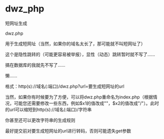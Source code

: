 # dwz_php
短网址生成

dwz.php

用于生成短网址（当然，如果你的域名太长了，那可能就不叫短网址了）

这个是隐性跳转的（可能更容易被举报），显性（动态）跳转暂时就不写了……

搞在数据库的我就先不写了……

懒……

格式：http\(s\)://域名\(:端口\)/dwz\.php\?url\=要生成短网址的url

当然，如果你有时候要为了方便，可以将dwz.php重命名为index.php（根据情况，可能您还需要修改一些东西，例如$x1的值改成""，$x2的值改成"/"）。此时的url可以缩短到http\(s\)://域名\(:端口\)/字符串

你甚至还可以更改字符串的生成规则

最好提交前对要生成短网址的url进行转码，否则可能遗失get参数
